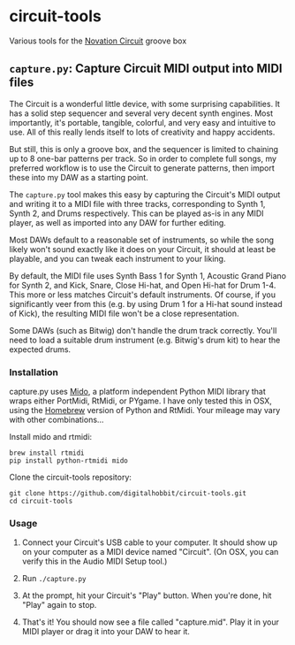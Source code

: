 circuit-tools
=============
Various tools for the [Novation Circuit](https://us.novationmusic.com/circuit/circuit) groove box

## `capture.py`: Capture Circuit MIDI output into MIDI files

The Circuit is a wonderful little device, with some surprising capabilities. It has a solid step sequencer and several very decent synth engines. Most importantly, it's portable, tangible, colorful, and very easy and intuitive to use. All of this really lends itself to lots of creativity and happy accidents.

But still, this is only a groove box, and the sequencer is limited to chaining up to 8 one-bar patterns per track. So in order to complete full songs, my preferred workflow is to use the Circuit to generate patterns, then import these into my DAW as a starting point.

The `capture.py` tool makes this easy by capturing the Circuit's MIDI output and writing it to a MIDI file with three tracks, corresponding to Synth 1, Synth 2, and Drums respectively. This can be played as-is in any MIDI player, as well as imported into any DAW for further editing.

Most DAWs default to a reasonable set of instruments, so while the song likely won't sound exactly like it does on your Circuit, it should at least be playable, and you can tweak each instrument to your liking.

By default, the MIDI file uses Synth Bass 1 for Synth 1, Acoustic Grand Piano for Synth 2, and Kick, Snare, Close Hi-hat, and Open Hi-hat for Drum 1-4. This more or less matches Circuit's default instruments. Of course, if you significantly veer from this (e.g. by using Drum 1 for a Hi-hat sound instead of Kick), the resulting MIDI file won't be a close representation.

Some DAWs (such as Bitwig) don't handle the drum track correctly. You'll need to load a suitable drum instrument (e.g. Bitwig's drum kit) to hear the expected drums.


### Installation
capture.py uses [Mido](https://github.com/olemb/mido), a platform independent Python MIDI library that wraps either PortMidi, RtMidi, or PYgame. I have only tested this in OSX, using the [Homebrew](http://brew.sh/) version of Python and RtMidi. Your mileage may vary with other combinations...

Install mido and rtmidi:

    brew install rtmidi
    pip install python-rtmidi mido

Clone the circuit-tools repository:

    git clone https://github.com/digitalhobbit/circuit-tools.git
    cd circuit-tools

### Usage
1. Connect your Circuit's USB cable to your computer. It should show up on your computer as a MIDI device named "Circuit". (On OSX, you can verify this in the Audio MIDI Setup tool.)

2. Run `./capture.py`

3. At the prompt, hit your Circuit's "Play" button. When you're done, hit "Play" again to stop.

4. That's it! You should now see a file called "capture.mid". Play it in your MIDI player or drag it into your DAW to hear it.

